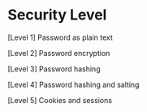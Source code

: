 # Security Level

[Level 1] Password as plain text

[Level 2] Password encryption

[Level 3] Password hashing

[Level 4] Password hashing and salting

[Level 5] Cookies and sessions